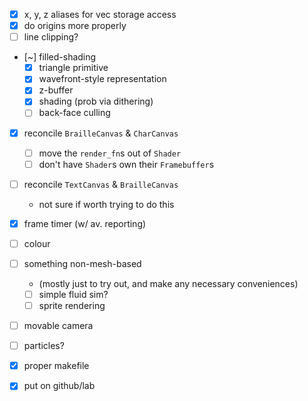 * [x] x, y, z aliases for vec storage access
* [x] do origins more properly
* [ ] line clipping?
* [~] filled-shading
    * [x] triangle primitive
    * [x] wavefront-style representation
    * [x] z-buffer
    * [x] shading (prob via dithering)
    * [ ] back-face culling
* [x] reconcile `BrailleCanvas` & `CharCanvas`
    * [ ] move the `render_fn`s out of `Shader`
    * [ ] don't have `Shader`s own their `Framebuffer`s
* [ ] reconcile `TextCanvas` & `BrailleCanvas`
    * not sure if worth trying to do this
* [x] frame timer (w/ av. reporting)
* [ ] colour
* [ ] something non-mesh-based
    * (mostly just to try out, and make any necessary
      conveniences)
    * [ ] simple fluid sim?
    * [ ] sprite rendering
* [ ] movable camera
* [ ] particles?
* [x] proper makefile
* [x] put on github/lab

